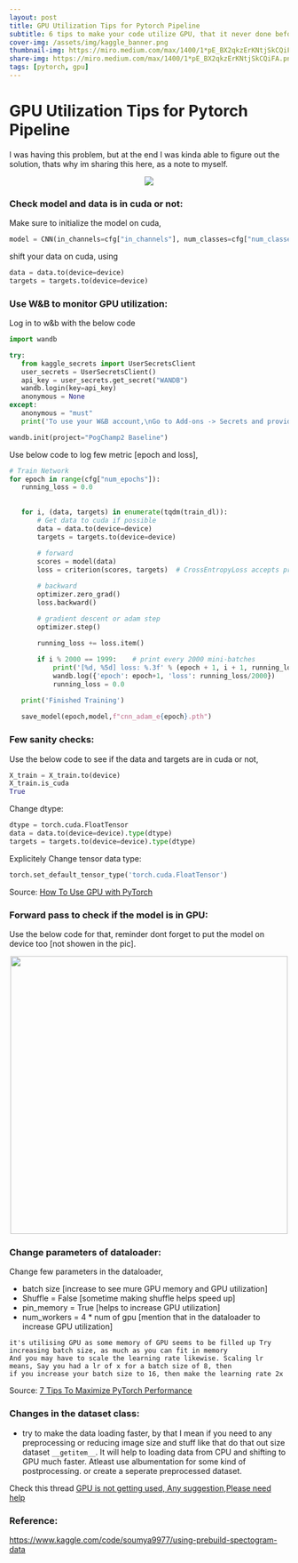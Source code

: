 ```yaml
---
layout: post
title: GPU Utilization Tips for Pytorch Pipeline
subtitle: 6 tips to make your code utilize GPU, that it never done before.
cover-img: /assets/img/kaggle_banner.png
thumbnail-img: https://miro.medium.com/max/1400/1*pE_BX2qkzErKNtjSkCQiFA.png
share-img: https://miro.medium.com/max/1400/1*pE_BX2qkzErKNtjSkCQiFA.png
tags: [pytorch, gpu]
---
```


# GPU Utilization Tips for Pytorch Pipeline
I was having this problem, but at the end I was kinda able to figure out the solution, thats why im sharing this here, as a note to myself.

<p align="center">
<img src="https://i.imgur.com/TznQh59.jpg">
</p>

### Check model and data is in cuda or not:
 Make sure to initialize the model on cuda,
 ```python
 model = CNN(in_channels=cfg["in_channels"], num_classes=cfg["num_classes"]).to(device)
 ```
 
 shift your data on cuda, using
 ```python
data = data.to(device=device)
targets = targets.to(device=device)
 ```
 
 ### Use W&B to monitor GPU utilization:
 Log in to w&b with the below code
 
 ```python
 import wandb

try:
    from kaggle_secrets import UserSecretsClient
    user_secrets = UserSecretsClient()
    api_key = user_secrets.get_secret("WANDB")
    wandb.login(key=api_key)
    anonymous = None
except:
    anonymous = "must"
    print('To use your W&B account,\nGo to Add-ons -> Secrets and provide your W&B access token. Use the Label name as WANDB. \nGet your W&B access token from here: https://wandb.ai/authorize')
 
 wandb.init(project="PogChamp2 Baseline")
 ```
 Use below code to log few metric [epoch and loss],
 
 ```python
# Train Network
for epoch in range(cfg["num_epochs"]):
    running_loss = 0.0
    
    
    for i, (data, targets) in enumerate(tqdm(train_dl)):
        # Get data to cuda if possible
        data = data.to(device=device)
        targets = targets.to(device=device)
        
        # forward
        scores = model(data)
        loss = criterion(scores, targets)  # CrossEntropyLoss accepts prediction in the shape of (64,10) and target is 64 [not sure]

        # backward
        optimizer.zero_grad()
        loss.backward()

        # gradient descent or adam step
        optimizer.step()
        
        running_loss += loss.item()

        if i % 2000 == 1999:    # print every 2000 mini-batches
            print('[%d, %5d] loss: %.3f' % (epoch + 1, i + 1, running_loss / 2000))
            wandb.log({'epoch': epoch+1, 'loss': running_loss/2000})                  # Logging the epoch and loss, it will also help to log system config
            running_loss = 0.0

    print('Finished Training')
    
    save_model(epoch,model,f"cnn_adam_e{epoch}.pth")
 ```
 
### Few sanity checks:
Use the below code to see if the data and targets are in cuda or not,
```python
X_train = X_train.to(device)
X_train.is_cuda
True
```
Change dtype:
```python
dtype = torch.cuda.FloatTensor
data = data.to(device=device).type(dtype)
targets = targets.to(device=device).type(dtype)
```
Explicitely Change tensor data type:
```python
torch.set_default_tensor_type('torch.cuda.FloatTensor')
```

Source: [How To Use GPU with PyTorch](https://wandb.ai/wandb/common-ml-errors/reports/How-To-Use-GPU-with-PyTorch---VmlldzozMzAxMDk)

### Forward pass to check if the model is in GPU:
Use the below code for that, reminder dont forget to put the model on device too [not showen in the pic].
<p align="center">
<img width = "500" src="https://i.imgur.com/j9nNG4m.jpg">
</p>

### Change parameters of dataloader:
Change few parameters in the dataloader,
- batch size [increase to see mure GPU memory and GPU utilization]
- Shuffle = False [sometime making shuffle helps speed up]
- pin_memory = True [helps to increase GPU utilization]
- num_workers = 4 * num of gpu [mention that in the dataloader to increase GPU utilization]

```
it's utilising GPU as some memory of GPU seems to be filled up Try increasing batch size, as much as you can fit in memory
And you may have to scale the learning rate likewise. Scaling lr means, Say you had a lr of x for a batch size of 8, then 
if you increase your batch size to 16, then make the learning rate 2x
```
Source: [7 Tips To Maximize PyTorch Performance](https://towardsdatascience.com/7-tips-for-squeezing-maximum-performance-from-pytorch-ca4a40951259)

### Changes in the dataset class:
- try to make the data loading faster, by that I mean if you need to any preprocessing or reducing image size and stuff like that do that out size dataset `__getitem__`. It will help to loading data from CPU and shifting to GPU much faster. Atleast use albumentation for some kind of postprocessing. or create a seperate preprocessed dataset.
 
 Check this thread [GPU is not getting used, Any suggestion,Please need help](https://www.kaggle.com/c/siim-isic-melanoma-classification/discussion/158304)


### Reference:
https://www.kaggle.com/code/soumya9977/using-prebuild-spectogram-data



